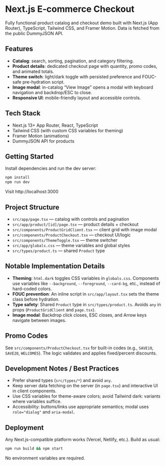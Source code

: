 # Next.js E‑commerce Checkout

Fully functional product catalog and checkout demo built with Next.js (App Router), TypeScript, Tailwind CSS, and Framer Motion. Data is fetched from the public DummyJSON API.

## Features

- __Catalog__: search, sorting, pagination, and category filtering.
- __Product details__: dedicated checkout page with quantity, promo codes, and animated totals.
- __Theme switch__: light/dark toggle with persisted preference and FOUC-safe pre-hydration script.
- __Image modal__: in-catalog “View Image” opens a modal with keyboard navigation and backdrop/ESC to close.
- __Responsive UI__: mobile-friendly layout and accessible controls.

## Tech Stack

- Next.js 13+ App Router, React, TypeScript
- Tailwind CSS (with custom CSS variables for theming)
- Framer Motion (animations)
- DummyJSON API for products

## Getting Started

Install dependencies and run the dev server:

```bash
npm install
npm run dev
```

Visit http://localhost:3000

## Project Structure

- `src/app/page.tsx` — catalog with controls and pagination
- `src/app/product/[id]/page.tsx` — product details + checkout
- `src/components/ProductGridClient.tsx` — client grid with image modal
- `src/components/ProductCheckout.tsx` — checkout UI/logic
- `src/components/ThemeToggle.tsx` — theme switcher
- `src/app/globals.css` — theme variables and global styles
- `src/types/product.ts` — shared `Product` type

## Notable Implementation Details

- __Theming__: `html.dark` toggles CSS variables in `globals.css`. Components use variables like `--background`, `--foreground`, `--card-bg`, etc., instead of hard-coded colors.
- __FOUC prevention__: An inline script in `src/app/layout.tsx` sets the theme class before hydration.
- __Type safety__: Shared `Product` type in `src/types/product.ts`. Avoids `any` in props (`ProductGridClient` and `page.tsx`).
- __Image modal__: Backdrop click closes, ESC closes, and Arrow keys navigate between images.

## Promo Codes

See `src/components/ProductCheckout.tsx` for built-in codes (e.g., `SAVE10`, `SAVE20`, `WELCOME5`). The logic validates and applies fixed/percent discounts.

## Development Notes / Best Practices

- Prefer shared types (`src/types/*`) and avoid `any`.
- Keep server data fetching on the server (in `page.tsx`) and interactive UI in client components.
- Use CSS variables for theme-aware colors; avoid Tailwind dark: variants where variables suffice.
- Accessibility: buttons/links use appropriate semantics; modal uses `role="dialog"` and `aria-modal`.

## Deployment

Any Next.js-compatible platform works (Vercel, Netlify, etc.). Build as usual:

```bash
npm run build && npm start
```

No environment variables are required.
